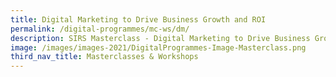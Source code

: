 ```yaml
---
title: Digital Marketing to Drive Business Growth and ROI
permalink: /digital-programmes/mc-ws/dm/
description: SIRS Masterclass - Digital Marketing to Drive Business Growth and ROI
image: /images/images-2021/DigitalProgrammes-Image-Masterclass.png
third_nav_title: Masterclasses & Workshops
---
```

